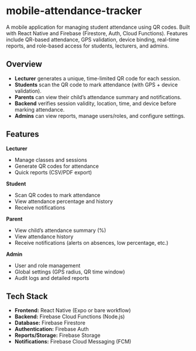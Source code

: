 # mobile-attendance-tracker
A mobile application for managing student attendance using QR codes.  Built with React Native and Firebase (Firestore, Auth, Cloud Functions).  Features include QR-based attendance, GPS validation, device binding,  real-time reports, and role-based access for students, lecturers, and admins.

##  Overview

- **Lecturer** generates a unique, time-limited QR code for each session.  
- **Students** scan the QR code to mark attendance (with GPS + device validation).  
- **Parents** can view their child’s attendance summary and notifications.  
- **Backend** verifies session validity, location, time, and device before marking attendance.  
- **Admins** can view reports, manage users/roles, and configure settings.  

##  Features

**Lecturer**
- Manage classes and sessions  
- Generate QR codes for attendance  
- Quick reports (CSV/PDF export)  

**Student**
- Scan QR codes to mark attendance  
- View attendance percentage and history  
- Receive notifications  

**Parent**
- View child’s attendance summary (%)  
- View attendance history  
- Receive notifications (alerts on absences, low percentage, etc.)  

**Admin**
- User and role management  
- Global settings (GPS radius, QR time window)  
- Audit logs and detailed reports  

## Tech Stack
- **Frontend:** React Native (Expo or bare workflow)  
- **Backend:** Firebase Cloud Functions (Node.js)  
- **Database:** Firebase Firestore  
- **Authentication:** Firebase Auth  
- **Reports/Storage:** Firebase Storage  
- **Notifications:** Firebase Cloud Messaging (FCM)  



